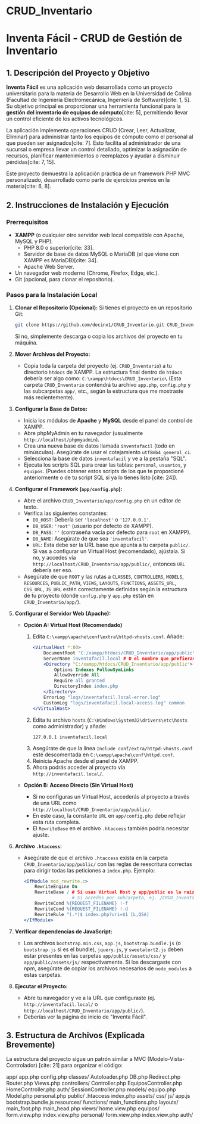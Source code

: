 # CRUD_Inventario

# Inventa Fácil - CRUD de Gestión de Inventario

## 1. Descripción del Proyecto y Objetivo

**Inventa Fácil** es una aplicación web desarrollada como un proyecto universitario para la materia de Desarrollo Web en la Universidad de Colima (Facultad de Ingeniería Electromecánica, Ingeniería de Software)[cite: 1, 5]. Su objetivo principal es proporcionar una herramienta funcional para la **gestión del inventario de equipos de cómputo**[cite: 5], permitiendo llevar un control eficiente de los activos tecnológicos.

La aplicación implementa operaciones CRUD (Crear, Leer, Actualizar, Eliminar) para administrar tanto los equipos de cómputo como el personal al que pueden ser asignados[cite: 7]. Esto facilita al administrador de una sucursal o empresa llevar un control detallado, optimizar la asignación de recursos, planificar mantenimientos o reemplazos y ayudar a disminuir pérdidas[cite: 7, 15].

Este proyecto demuestra la aplicación práctica de un framework PHP MVC personalizado, desarrollado como parte de ejercicios previos en la materia[cite: 6, 8].

## 2. Instrucciones de Instalación y Ejecución

### Prerrequisitos

* **XAMPP** (o cualquier otro servidor web local compatible con Apache, MySQL y PHP).
    * PHP 8.0 o superior[cite: 33].
    * Servidor de base de datos MySQL o MariaDB (el que viene con XAMPP es MariaDB)[cite: 34].
    * Apache Web Server.
* Un navegador web moderno (Chrome, Firefox, Edge, etc.).
* Git (opcional, para clonar el repositorio).

### Pasos para la Instalación Local

1.  **Clonar el Repositorio (Opcional):**
    Si tienes el proyecto en un repositorio Git:
    ```bash
    git clone https://github.com/decinx1/CRUD_Inventario.git CRUD_Inventario
    ```
    Si no, simplemente descarga o copia los archivos del proyecto en tu máquina.

2.  **Mover Archivos del Proyecto:**
    * Copia toda la carpeta del proyecto (ej. `CRUD_Inventario`) a tu directorio `htdocs` de XAMPP. La estructura final dentro de `htdocs` debería ser algo como:
        `C:\xampp\htdocs\CRUD_Inventario\`
        (Esta carpeta `CRUD_Inventario` contendrá tu archivo `app.php`, `config.php` y las subcarpetas `app/`, etc., según la estructura que me mostraste más recientemente).

3.  **Configurar la Base de Datos:**
    * Inicia los módulos de **Apache** y **MySQL** desde el panel de control de XAMPP.
    * Abre phpMyAdmin en tu navegador (usualmente `http://localhost/phpmyadmin`).
    * Crea una nueva base de datos llamada `inventafacil` (todo en minúsculas). Asegúrate de usar el cotejamiento `utf8mb4_general_ci`.
    * Selecciona la base de datos `inventafacil` y ve a la pestaña "SQL".
    * Ejecuta los scripts SQL para crear las tablas: `personal`, `usuarios`, y `equipos`. (Puedes obtener estos scripts de los que te proporcioné anteriormente o de tu script SQL si ya lo tienes listo [cite: 24]).

4.  **Configurar el Framework (`app/config.php`):**
    * Abre el archivo `CRUD_Inventario/app/config.php` en un editor de texto.
    * Verifica las siguientes constantes:
        * `DB_HOST`: Debería ser `'localhost'` o `'127.0.0.1'`.
        * `DB_USER`: `'root'` (usuario por defecto de XAMPP).
        * `DB_PASS`: `''` (contraseña vacía por defecto para `root` en XAMPP).
        * `DB_NAME`: Asegúrate de que sea `'inventafacil'`.
        * `URL`: Esta debe ser la URL base que apunta a tu carpeta `public/`. Si vas a configurar un Virtual Host (recomendado), ajústala. Si no, y accedes vía `http://localhost/CRUD_Inventario/app/public/`, entonces `URL` debería ser eso.
    * Asegúrate de que `ROOT` y las rutas a `CLASSES`, `CONTROLLERS`, `MODELS`, `RESOURCES`, `PUBLIC_PATH`, `VIEWS`, `LAYOUTS`, `FUNCTIONS`, `ASSETS_URL`, `CSS_URL`, `JS_URL` estén correctamente definidas según la estructura de tu proyecto (donde `config.php` y `app.php` están en `CRUD_Inventario/app/`).

5.  **Configurar el Servidor Web (Apache):**

    * **Opción A: Virtual Host (Recomendado)**
        1.  Edita `C:\xampp\apache\conf\extra\httpd-vhosts.conf`. Añade:
            ```apache
            <VirtualHost *:80>
                DocumentRoot "C:/xampp/htdocs/CRUD_Inventario/app/public"
                ServerName inventafacil.local # O el nombre que prefieras
                <Directory "C:/xampp/htdocs/CRUD_Inventario/app/public">
                    Options Indexes FollowSymLinks
                    AllowOverride All
                    Require all granted
                    DirectoryIndex index.php
                </Directory>
                ErrorLog "logs/inventafacil.local-error.log"
                CustomLog "logs/inventafacil.local-access.log" common
            </VirtualHost>
            ```
        2.  Edita tu archivo `hosts` (`C:\Windows\System32\drivers\etc\hosts` como administrador) y añade:
            ```
            127.0.0.1 inventafacil.local
            ```
        3.  Asegúrate de que la línea `Include conf/extra/httpd-vhosts.conf` esté descomentada en `C:\xampp\apache\conf\httpd.conf`.
        4.  Reinicia Apache desde el panel de XAMPP.
        5.  Ahora podrás acceder al proyecto vía `http://inventafacil.local/`.

    * **Opción B: Acceso Directo (Sin Virtual Host)**
        * Si no configuras un Virtual Host, accederás al proyecto a través de una URL como `http://localhost/CRUD_Inventario/app/public/`.
        * En este caso, la constante `URL` en `app/config.php` debe reflejar esta ruta completa.
        * El `RewriteBase` en el archivo `.htaccess` también podría necesitar ajuste.

6.  **Archivo `.htaccess`:**
    * Asegúrate de que el archivo `.htaccess` exista en la carpeta `CRUD_Inventario/app/public/` con las reglas de reescritura correctas para dirigir todas las peticiones a `index.php`. Ejemplo:
        ```apache
        <IfModule mod_rewrite.c>
            RewriteEngine On
            RewriteBase / # Si usas Virtual Host y app/public es la raíz del ServerName.
                          # Si accedes por subcarpeta, ej. /CRUD_Inventario/app/public/, ajusta aquí.
            RewriteCond %{REQUEST_FILENAME} !-f
            RewriteCond %{REQUEST_FILENAME} !-d
            RewriteRule ^(.*)$ index.php?uri=$1 [L,QSA]
        </IfModule>
        ```

7.  **Verificar dependencias de JavaScript:**
    * Los archivos `bootstrap.min.css`, `app.js`, `bootstrap.bundle.js` (o `bootstrap.js` si es el bundle), `jquery.js`, y `sweetalert2.js` deben estar presentes en las carpetas `app/public/assets/css/` y `app/public/assets/js/` respectivamente. Si los descargaste con npm, asegúrate de copiar los archivos necesarios de `node_modules` a estas carpetas.

8.  **Ejecutar el Proyecto:**
    * Abre tu navegador y ve a la URL que configuraste (ej. `http://inventafacil.local/` o `http://localhost/CRUD_Inventario/app/public/`).
    * Deberías ver la página de inicio de "Inventa Fácil".

## 3. Estructura de Archivos (Explicada Brevemente)

La estructura del proyecto sigue un patrón similar a MVC (Modelo-Vista-Controlador) [cite: 21] para organizar el código:


app/
app.php
config.php
classes/
Autoloader.php
DB.php
Redirect.php
Router.php
Views.php
controllers/
Controller.php
EquiposController.php
HomeController.php
auth/
SessionController.php
models/
equipo.php
Model.php
personal.php
public/
.htaccess
index.php
assets/
css/
js/
app.js
bootstrap.bundle.js
resources/
functions/
main_functions.php
layouts/
main_foot.php
main_head.php
views/
home.view.php
equipos/
form.view.php
index.view.php
personal/
form.view.php
index.view.php
auth/
